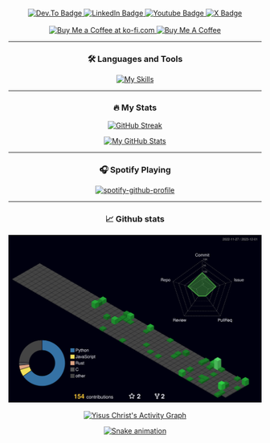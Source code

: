 <!---
YisusChrist/YisusChrist is a ✨ special ✨ repository because its `README.md` (this file) appears on your GitHub profile.
You can click the Preview link to take a look at your changes.
--->

<!---
https://www.sitepoint.com/github-profile-readme/
--->

<div id="header" align="center">
  
  <!--
  <img src="https://komarev.com/ghpvc/?username=YisusChrist&style=flat-square&color=blue" alt="" />
  -->
  <!-- https://github.com/journey-ad/Moe-Counter -->
  <img src="https://count.getloli.com/get/@:yisuschrist?theme=moebooru" alt="" />
  
  <br>

  <div id="badges">
    <a href="https://dev.to/yisuschrist">
      <img src="https://img.shields.io/badge/dev.to-0A0A0A?style=for-the-badge&logo=dev.to&logoColor=white"
        alt="Dev.To Badge" />
    </a>
    <a href="https://www.linkedin.com/in/alejandro-gonzalez-momblan">
      <img src="https://img.shields.io/badge/LinkedIn-blue?style=for-the-badge&logo=linkedin&logoColor=white"
        alt="LinkedIn Badge" />
    </a>
    <a href="https://www.youtube.com/@yisus_christ">
      <img src="https://img.shields.io/badge/YouTube-red?style=for-the-badge&logo=youtube&logoColor=white"
        alt="Youtube Badge" />
    </a>
    <a href="https://x.com/Yisus_Christ_98">
      <img src="https://img.shields.io/badge/x-black?style=for-the-badge&logo=x&logoColor=white"
        alt="X Badge" />
    </a>
  </div>

  <br>
  
  <div id="donations">
    <a href='https://ko-fi.com/yisuschrist' target='_blank'>
      <img height='36' src='https://storage.ko-fi.com/cdn/kofi3.png' border='0' alt='Buy Me a Coffee at ko-fi.com' />
    </a>
    <a href="https://www.buymeacoffee.com/YisusFuckingChrist" target="_blank">
      <img src="https://cdn.buymeacoffee.com/buttons/v2/default-orange.png" alt="Buy Me A Coffee" height='36' width='141' />
    </a>
  </div> 

  ---
  
  ### :hammer_and_wrench: Languages and Tools
  
  [![My Skills](https://skillicons.dev/icons?i=androidstudio,arduino,bash,c,css,docker,firebase,git,heroku,html,java,javascript,kotlin,linux,mongodb,mysql,nodejs,postgresql,python,vscode&theme=light&perline=10)](https://skillicons.dev)
  
  ---

  ### :fire: My Stats
  <!-- https://github.com/denvercoder1/github-readme-streak-stats -->

  [![GitHub Streak](https://github-readme-streak-stats.herokuapp.com?user=YisusChrist&theme=tokyonight)](https://git.io/streak-stats)

  [![My GitHub Stats](https://github-readme-stats.vercel.app/api/?username=YisusChrist&count_private=true&theme=tokyonight&show_icons=true)](https://github.com/anuraghazra/github-readme-stats)

  <!-- [![Top Langs](https://github-readme-stats.vercel.app/api/top-langs/?username=YisusChrist&theme=tokyonight)](https://github.com/anuraghazra/github-readme-stats) -->

  ---

  ### 🎧 Spotify Playing

  <!-- https://github.com/kittinan/spotify-github-profile -->
  [![spotify-github-profile](https://spotify-github-profile.vercel.app/api/view?uid=21is3oqsixn4kyq3g2pkj7jsq&cover_image=true&theme=novatorem&show_offline=false&background_color=121212&interchange=false&bar_color=53b14f&bar_color_cover=true)](https://spotify-github-profile.vercel.app/api/view?uid=21is3oqsixn4kyq3g2pkj7jsq&redirect=true)

  ---
  
  ### 📈 Github stats
 
  <div>
  <!-- https://github.com/marketplace/actions/github-profile-3d-contrib -->
  <a href="https://github.com/yoshi389111/github-profile-3d-contrib">
    <img alt="Yisus Christ's GitHub Profile 3D Contrib"
      src="https://raw.githubusercontent.com/YisusChrist/YisusChrist/main/profile-3d-contrib/profile-night-green.svg" />
  </a>

  <!-- https://github.com/ashutosh00710/github-readme-activity-graph -->
  <a href="https://github.com/ashutosh00710/github-readme-activity-graph"><img alt="Yisus Christ's Activity Graph"
  src="https://github-readme-activity-graph.vercel.app/graph?username=yisuschrist&bg_color=00000f&color=70a5fd&line=38bdae&point=FFFFFF&hide_border=true" /></a>
  
  <!-- https://github.com/marketplace/actions/generate-snake-game-from-github-contribution-grid -->
  <a href="https://github.com/Platane/snk">
  <img src="https://raw.githubusercontent.com/YisusChrist/YisusChrist/output/snake.svg" alt="Snake animation" />
  </div>
  
</div>
